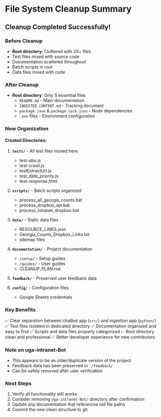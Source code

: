 # File System Cleanup Summary

## Cleanup Completed Successfully!

### Before Cleanup
- **Root directory**: Cluttered with 20+ files
- Test files mixed with source code
- Documentation scattered throughout
- Batch scripts in root
- Data files mixed with code

### After Cleanup
- **Root directory**: Only 5 essential files
  - `README.md` - Main documentation
  - `INGESTED_CONTENT.md` - Tracking document
  - `package.json` & `package-lock.json` - Node dependencies
  - `.env` files - Environment configuration

### New Organization

#### Created Directories:
1. **`tests/`** - All test files moved here
   - test-abo.js
   - test-crawl.js
   - testExtractUrl.js
   - test_date_priority.js
   - test-response.html

2. **`scripts/`** - Batch scripts organized
   - process_all_georgia_counts.bat
   - process_dropbox_api.bat
   - process_intranet_dropbox.bat

3. **`data/`** - Static data files
   - RESOURCE_LINKS.json
   - Georgia_Counts_Dropbox_Links.txt
   - sitemap files

4. **`documentation/`** - Project documentation
   - `/setup/` - Setup guides
   - `/guides/` - User guides
   - CLEANUP_PLAN.md

5. **`feedback/`** - Preserved user feedback data

6. **`config/`** - Configuration files
   - Google Sheets credentials

### Key Benefits
✅ Clear separation between chatbot app (`src/`) and ingestion app (`python/`)
✅ Test files isolated in dedicated directory
✅ Documentation organized and easy to find
✅ Scripts and data files properly categorized
✅ Root directory clean and professional
✅ Better developer experience for new contributors

### Note on uga-intranet-Bot
- This appears to be an older/duplicate version of the project
- Feedback data has been preserved in `./feedback/`
- Can be safely removed after user verification

### Next Steps
1. Verify all functionality still works
2. Consider removing `uga-intranet-Bot/` directory after confirmation
3. Update any documentation that references old file paths
4. Commit the new clean structure to git